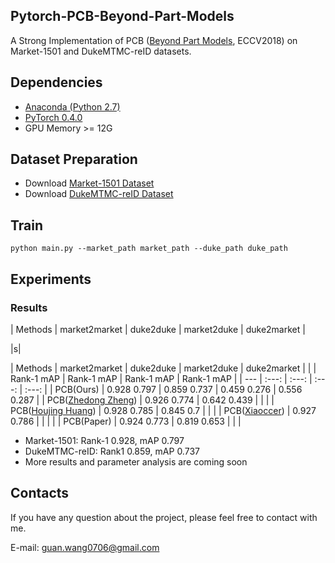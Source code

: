 ## Pytorch-PCB-Beyond-Part-Models
A Strong Implementation of PCB ([Beyond Part Models](https://arxiv.org/abs/1711.09349), ECCV2018) on Market-1501 and DukeMTMC-reID datasets.

## Dependencies
* [Anaconda (Python 2.7)](https://www.anaconda.com/download/)
* [PyTorch 0.4.0](http://pytorch.org/)
* GPU Memory >= 12G

## Dataset Preparation
* Download [Market-1501 Dataset](http://ww7.liangzheng.org/)
* Download [DukeMTMC-reID Dataset](https://github.com/layumi/DukeMTMC-reID_evaluation)

## Train
```
python main.py --market_path market_path --duke_path duke_path
```

## Experiments
### Results
| Methods | market2market | duke2duke | market2duke | duke2market |

|s|

| Methods | market2market | duke2duke | market2duke | duke2market |	
|         | Rank-1 mAP | Rank-1 mAP | Rank-1 mAP | Rank-1 mAP |
| ---                               | :---: | :---: | :---: | :---: |
| PCB(Ours) | 0.928 0.797 | 0.859 0.737 | 0.459 0.276 | 0.556	0.287 |
| PCB([Zhedong Zheng](https://github.com/huanghoujing/beyond-part-models)) | 0.926	0.774	| 0.642	0.439 |	 |  |
| PCB([Houjing Huang](https://github.com/huanghoujing/beyond-part-models)) |	0.928	0.785	| 0.845	0.7	|   |  |
| PCB([Xiaoccer](https://github.com/Xiaoccer/ReID-PCB_RPP)) |	0.927	0.786	|  |  |  | 
| PCB(Paper) | 0.924 0.773 | 0.819	0.653	|  |  |


* Market-1501: Rank-1 0.928, mAP 0.797
* DukeMTMC-reID: Rank1 0.859, mAP 0.737
* More results and parameter analysis are coming soon

## Contacts
If you have any question about the project, please feel free to contact with me.

E-mail: guan.wang0706@gmail.com
